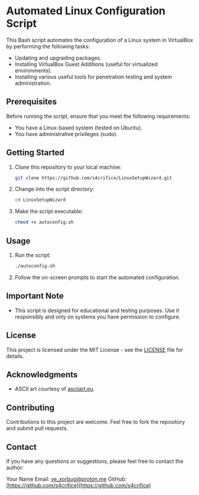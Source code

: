 # Automated Linux Configuration Script

This Bash script automates the configuration of a Linux system in VirtualBox by performing the following tasks:
- Updating and upgrading packages.
- Installing VirtualBox Guest Additions (useful for virtualized environments).
- Installing various useful tools for penetration testing and system administration.

## Prerequisites

Before running the script, ensure that you meet the following requirements:

- You have a Linux-based system (tested on Ubuntu).
- You have administrative privileges (sudo).

## Getting Started

1. Clone this repository to your local machine:

    ```bash
   git clone https://github.com/s4crifice/LinuxSetupWizard.git
    ```

3. Change into the script directory:

    ```bash
    cd LinuxSetupWizard
    ```

4. Make the script executable:

    ```bash
    chmod +x autoconfig.sh
    ```

## Usage

1. Run the script:

    ```bash
    ./autoconfig.sh
    ```

2. Follow the on-screen prompts to start the automated configuration.

## Important Note

- This script is designed for educational and testing purposes. Use it responsibly and only on systems you have permission to configure.

## License

This project is licensed under the MIT License - see the [LICENSE](LICENSE) file for details.

## Acknowledgments

- ASCII art courtesy of [asciiart.eu](https://www.asciiart.eu/).

## Contributing

Contributions to this project are welcome. Feel free to fork the repository and submit pull requests.

## Contact

If you have any questions or suggestions, please feel free to contact the author:

Your Name
Email: ve_xorbug@proton.me
GitHub: [https://github.com/s4crifice](https://github.com/s4crifice)

